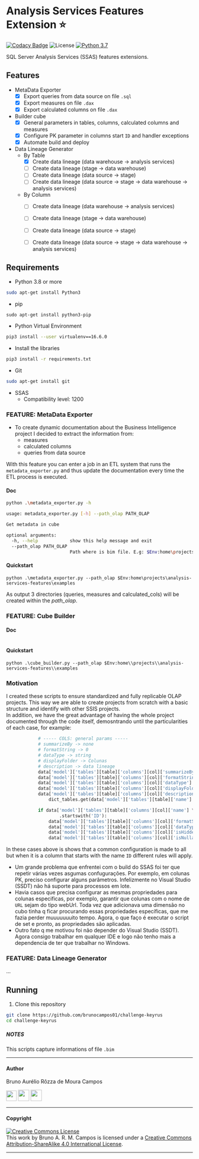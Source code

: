 # Analysis Services Features Extension :star:
[![Codacy Badge](https://api.codacy.com/project/badge/Grade/210d4a617a3d4411bab1d3618cafca89)](https://app.codacy.com/app/brunocampos01/becoming-a-python-expert?utm_source=github.com&utm_medium=referral&utm_content=brunocampos01/becoming-a-python-expert&utm_campaign=Badge_Grade_Dashboard)
![License](https://img.shields.io/badge/Code%20License-MIT-blue.svg)
[![Python 3.7](https://img.shields.io/badge/python-3.7-yellow.svg)](https://www.python.org/downloads/release/python-371/)

SQL Server Analysis Services (SSAS) features extensions.

## Features
- MetaData Exporter
  - [x] Export queries from data source on  file `.sql`
  - [x] Export measures on file `.dax`
  - [x] Export calculated columns on file `.dax`
- Builder cube
  - [x] General parameters in tables, columns, calculated columns and measures
  - [x] Configure PK parameter in columns start `ID` and handler exceptions 
  - [x] Automate build and deploy 
- Data Lineage Generator
  - By Table
    - [x] Create data lineage (data warehouse -> analysis services)
    - [ ] Create data lineage (stage -> data warehouse)
    - [ ] Create data lineage (data source -> stage)
    - [ ] Create data lineage (data source -> stage -> data warehouse -> analysis services)
  - By Column
    - [ ] Create data lineage (data warehouse -> analysis services)
    - [ ] Create data lineage (stage -> data warehouse)
    - [ ] Create data lineage (data source -> stage)
    - [ ] Create data lineage (data source -> stage -> data warehouse -> analysis services)



## Requirements
- Python 3.8 or more<br/>
```sh
sudo apt-get install Python3
```

- pip
```
sudo apt-get install python3-pip
```

- Python Virtual Environment
```sh
pip3 install --user virtualenv==16.6.0
```

- Install the libraries
```sh
pip3 install -r requirements.txt
```

- Git
```sh
sudo apt-get install git
```

- SSAS
  - Compatibility level: 1200


### FEATURE: MetaData Exporter
- To create dynamic documentation about the Business Intelligence project I decided to extract the information from:
  - measures
  - calculated columns
  - queries from data source

With this feature you can enter a job in an ETL system that runs the `metadata_exporter.py` and thus update the documentation every time the ETL process is executed.

#### Doc
```bash
python .\metadata_exporter.py -h

usage: metadata_exporter.py [-h] --path_olap PATH_OLAP

Get metadata in cube

optional arguments:
  -h, --help            show this help message and exit
  --path_olap PATH_OLAP
                        Path where is bim file. E.g: $Env:home\projects\analysis-services-features\examples
```

#### Quickstart
```
python .\metadata_exporter.py --path_olap $Env:home\projects\analysis-services-features\examples
```
As output 3 directories (queries, measures and calculated_cols) will be created within the *path_olap*.


### FEATURE: Cube Builder

#### Doc
```bash

```

#### Quickstart
```
python .\cube_builder.py --path_olap $Env:home\\projects\\analysis-services-features\\examples
```


### Motivation
I created these scripts to ensure standardized and fully replicable OLAP projects. This way we are able to create projects from scratch with a basic structure and identify with other SSIS projects.
<br/>
In addition, we have the great advantage of having the whole project documented through the code itself, demosntrando until the particularities of each case, for example:

```python
            # ----- COLS: general params -----
            # summarizeBy -> none
            # formatString -> 0
            # dataType -> string
            # displayFolder -> Colunas
            # description -> data lineage
            data['model']['tables'][table]['columns'][col]['summarizeBy'] = 'none'
            data['model']['tables'][table]['columns'][col]['formatString'] = "0"
            data['model']['tables'][table]['columns'][col]['dataType'] = 'string'
            data['model']['tables'][table]['columns'][col]['displayFolder'] = 'Colunas'
            data['model']['tables'][table]['columns'][col]['description'] = \
                dict_tables.get(data['model']['tables'][table]['name'].lower())

            if data['model']['tables'][table]['columns'][col]['name'] \
                    .startswith('ID'):
                data['model']['tables'][table]['columns'][col]['formatString'] = '#,0'
                data['model']['tables'][table]['columns'][col]['dataType'] = 'int64'
                data['model']['tables'][table]['columns'][col]['isHidden'] = 'true'
                data['model']['tables'][table]['columns'][col]['isNullable'] = 'fals
```
In these cases above is shows that a common configuration is made to all but when it is a column that starts with the name `ID` different rules will apply.

- Um grande problema que enfrentei com o build do SSAS foi ter que repetir várias vezes asgumas confugurações. Por exemplo, em colunas PK, preciso configurar alguns parâmetros. Infelizmente no Visual Studio (SSDT) não há suporte para processos em lote.
- Havia casos que precisa configurar as mesmas propriedades para colunas especificas, por exemplo, garantir que colunas com o nome de `URL` sejam do tipo webUrl. Toda vez que adicionava uma dimensão no cubo tinha q ficar procurando essas propriedades específicas, que me fazia perder muuuuuuuito tempo. Agora, o que faço é executar o script de set e pronto, as propriedades são aplicadas.
- Outro fato q me motivou foi não depender do Visual Studio (SSDT). Agora consigo trabalhar em qualquer IDE e logo não tenho mais a dependencia de ter que trabalhar no Windows.



### FEATURE: Data Lineage Generator
...


## Running
1. Clone this repository
```sh
git clone https://github.com/brunocampos01/challenge-keyrus
cd challenge-keyrus
```

##### NOTES
This scripts capture informations of file `.bim`


---

#### Author
Bruno Aurélio Rôzza de Moura Campos

<a href="mailto:brunocampos01@gmail.com" target="_blank"><img class="" src="images/gmail.png" width="28"></a>
<a href="https://github.com/brunocampos01" target="_blank"><img class="ai-subscribed-social-icon" src="images/github.png" width="30"></a>
<a href="https://www.linkedin.com/in/brunocampos01/" target="_blank"><img class="ai-subscribed-social-icon" src="images/linkedin.png" width="30"></a>

---

#### Copyright
<a rel="license" href="http://creativecommons.org/licenses/by-sa/4.0/"><img alt="Creative Commons License" style="border-width:0" src="https://i.creativecommons.org/l/by-sa/4.0/88x31.png" /></a><br />This work by <span xmlns:cc="http://creativecommons.org/ns#" property="cc:attributionName">Bruno A. R. M. Campos</span> is licensed under a <a rel="license" href="http://creativecommons.org/licenses/by-sa/4.0/">Creative Commons Attribution-ShareAlike 4.0 International License</a>.

---
